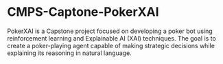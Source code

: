 # CMPS-Captone-PokerXAI
PokerXAI is a Capstone project focused on developing a poker bot using reinforcement learning and Explainable AI (XAI) techniques. The goal is to create a poker-playing agent capable of making strategic decisions while explaining its reasoning in natural language.
